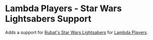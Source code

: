# Lambda Players - Star Wars Lightsabers Support
Adds a support for [Rubat's Star Wars Lightsabers](https://steamcommunity.com/sharedfiles/filedetails/?id=111412589) for [Lambda Players](https://steamcommunity.com/workshop/filedetails/?id=2947828836).
